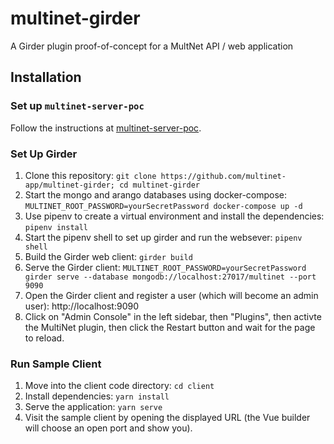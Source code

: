 # multinet-girder
A Girder plugin proof-of-concept for a MultNet API / web application

## Installation

### Set up `multinet-server-poc`
Follow the instructions at [multinet-server-poc](https://github.com/multinet-app/multinet-server-poc).

### Set Up Girder
1. Clone this repository: `git clone
https://github.com/multinet-app/multinet-girder; cd multinet-girder`
2. Start the mongo and arango databases using docker-compose: `MULTINET_ROOT_PASSWORD=yourSecretPassword docker-compose up -d`
2. Use pipenv to create a virtual environment and install the dependencies: `pipenv install`
3. Start the pipenv shell to set up girder and run the websever: `pipenv shell`
4. Build the Girder web client: `girder build`
5. Serve the Girder client: `MULTINET_ROOT_PASSWORD=yourSecretPassword girder serve --database
   mongodb://localhost:27017/multinet --port 9090`
6. Open the Girder client and register a user (which will become an admin user):
http://localhost:9090
7. Click on "Admin Console" in the left sidebar, then "Plugins", then activte
   the MultiNet plugin, then click the Restart button and wait for the page to
   reload.

### Run Sample Client
1. Move into the client code directory: `cd client`
2. Install dependencies: `yarn install`
3. Serve the application: `yarn serve`
4. Visit the sample client by opening the displayed URL (the Vue builder will
   choose an open port and show you).
